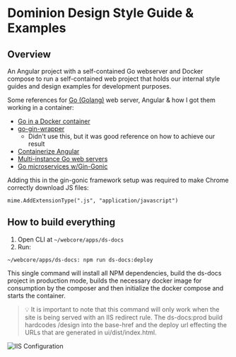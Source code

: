 # Dominion Design Style Guide & Examples

## Overview 

An Angular project with a self-contained Go webserver and Docker compose to run a self-contained web project that holds our internal style guides and design examples for development purposes. 

Some references for [Go (Golang)](https://golang.org) web server, Angular & how I got them working in a container: 
- [Go in a Docker container](https://firehydrant.io/blog/develop-a-go-app-with-docker-compose/)
- [go-gin-wrapper](https://github.com/hiromaily/go-gin-wrapper/blob/master/cmd/ginserver/main.go)
  - Didn't use this, but it was good reference on how to achieve our result
- [Containerize Angular](https://www.indellient.com/blog/how-to-dockerize-an-angular-application-with-nginx/)
- [Multi-instance Go web servers](https://github.com/gin-gonic/gin/issues/346)
- [Go microservices w/Gin-Gonic](https://medium.com/@emrahkurman1805/building-golang-microservices-with-gin-gonic-673f4fced794)

Adding this in the gin-gonic framework setup was required to make Chrome correctly download JS files: 
```
mime.AddExtensionType(".js", "application/javascript")
```


## How to build everything

1. Open CLI at `~/webcore/apps/ds-docs` 
2. Run: 
```
~/webcore/apps/ds-docs: npm run ds-docs:deploy
```
This single command will install all NPM dependencies, build the ds-docs project in production mode, builds the necessary docker image for consumption by the composer and then initialize the docker compose and starts the container. 

> :bulb:  It is important to note that this command will only work when the site is being served with an IIS redirect rule. The ds-docs:prod build hardcodes /design into the base-href and the deploy url effecting the URLs that are generated in ui/dist/index.html.

![IIS Configuration](https://s3.us-west-2.amazonaws.com/secure.notion-static.com/3d38fa7f-710f-4697-9863-aea95c0e5388/Untitled.png?X-Amz-Algorithm=AWS4-HMAC-SHA256&X-Amz-Credential=AKIAT73L2G45O3KS52Y5%2F20211013%2Fus-west-2%2Fs3%2Faws4_request&X-Amz-Date=20211013T165526Z&X-Amz-Expires=86400&X-Amz-Signature=50453fbf22f06f8cc66c2addc53c25d563e6cd30d1ac53a4b3bb498cd5376585&X-Amz-SignedHeaders=host&response-content-disposition=filename%20%3D%22Untitled.png%22)
